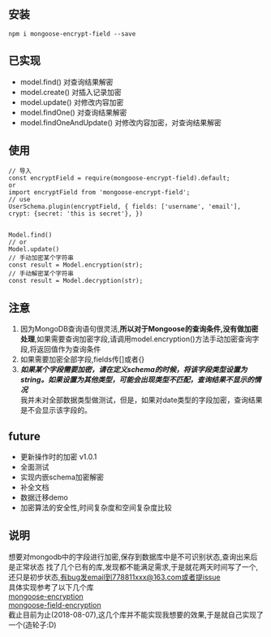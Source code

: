 
## 安装
```
npm i mongoose-encrypt-field --save
```

## 已实现
- model.find() 对查询结果解密
- model.create() 对插入记录加密
- model.update() 对修改内容加密
- model.findOne() 对查询结果解密
- model.findOneAndUpdate() 对修改内容加密，对查询结果解密

## 使用
```
// 导入
const encryptField = require(mongoose-encrypt-field).default;
or
import encryptField from 'mongoose-encrypt-field';
// use
UserSchema.plugin(encryptField, { fields: ['username', 'email'], crypt: {secret: 'this is secret'}, })


Model.find()
// or
Model.update()
// 手动加密某个字符串
const result = Model.encryption(str);
// 手动解密某个字符串
const result = Model.decryption(str);
```

## 注意
1. 因为MongoDB查询语句很灵活,**所以对于Mongoose的查询条件,没有做加密处理**,如果需要查询加密字段,请调用model.encryption()方法手动加密查询字段,将返回值作为查询条件
2. 如果需要加密全部字段,fields传[]或者{}
3. ***如果某个字段需要加密，请在定义schema的时候，将该字段类型设置为string。如果设置为其他类型，可能会出现类型不匹配，查询结果不显示的情况*** \
  我并未对全部数据类型做测试，但是，如果对date类型的字段加密，查询结果是不会显示该字段的。

## future
- 更新操作时的加密 v1.0.1
- 全面测试
- 实现内嵌schema加密解密
- 补全文档
- 数据迁移demo
- 加密算法的安全性,时间复杂度和空间复杂度比较

## 说明
想要对mongodb中的字段进行加密,保存到数据库中是不可识别状态,查询出来后是正常状态
找了几个已有的库,发现都不能满足需求,于是就花两天时间写了一个,还只是初步状态,有bug发email到778811xxx@163.com或者提issue \
具体实现参考了以下几个库 \
[mongoose-encryption](https://github.com/joegoldbeck/mongoose-encryption) \
[mongoose-field-encryption](https://github.com/victorparmar/mongoose-field-encryption) \
截止目前为止(2018-08-07),这几个库并不能实现我想要的效果,于是就自己实现了一个(造轮子:D)

